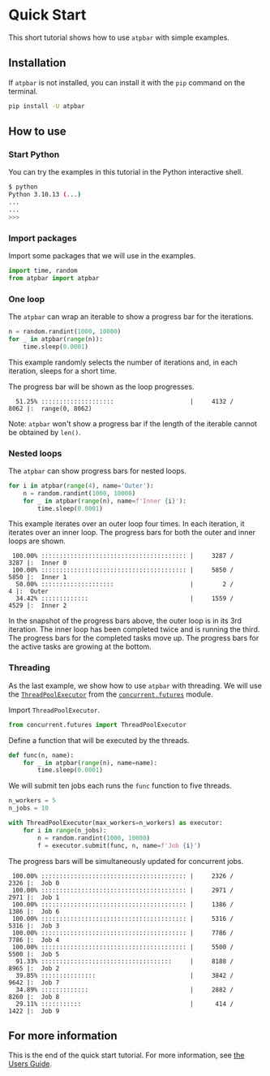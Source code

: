 # Quick Start

This short tutorial shows how to use `atpbar` with simple examples.

## Installation

If `atpbar` is not installed, you can install it with the `pip` command on the
terminal.

```bash
pip install -U atpbar
```

## How to use

### Start Python

You can try the examples in this tutorial in the Python interactive shell.

```bash
$ python
Python 3.10.13 (...)
...
...
>>>
```

### Import packages

Import some packages that we will use in the examples.

```python
import time, random
from atpbar import atpbar
```

### One loop

The `atpbar` can wrap an iterable to show a progress bar for the iterations.

```python
n = random.randint(1000, 10000)
for _ in atpbar(range(n)):
    time.sleep(0.0001)
```

This example randomly selects the number of iterations and, in each iteration,
sleeps for a short time.

The progress bar will be shown as the loop progresses.

```plaintext
  51.25% ::::::::::::::::::::                     |     4132 /     8062 |:  range(0, 8062)
```

Note: `atpbar` won't show a progress bar if the length of the iterable cannot be
obtained by `len()`.

### Nested loops

The `atpbar` can show progress bars for nested loops.

```python
for i in atpbar(range(4), name='Outer'):
    n = random.randint(1000, 10000)
    for _ in atpbar(range(n), name=f'Inner {i}'):
        time.sleep(0.0001)
```

This example iterates over an outer loop four times. In each iteration, it
iterates over an inner loop. The progress bars for both the outer and inner
loops are shown.

```plaintext
 100.00% :::::::::::::::::::::::::::::::::::::::: |     3287 /     3287 |:  Inner 0
 100.00% :::::::::::::::::::::::::::::::::::::::: |     5850 /     5850 |:  Inner 1
  50.00% ::::::::::::::::::::                     |        2 /        4 |:  Outer
  34.42% :::::::::::::                            |     1559 /     4529 |:  Inner 2
```

In the snapshot of the progress bars above, the outer loop is in its 3rd
iteration. The inner loop has been completed twice and is running the third.
The progress bars for the completed tasks move up. The progress bars for the
active tasks are growing at the bottom.

### Threading

As the last example, we show how to use `atpbar` with threading. We will use
the
[`ThreadPoolExecutor`](https://docs.python.org/3/library/concurrent.futures.html#threadpoolexecutor)
from the
[`concurrent.futures`](https://docs.python.org/3/library/concurrent.futures.html)
module.

Import `ThreadPoolExecutor`.

```python
from concurrent.futures import ThreadPoolExecutor
```

Define a function that will be executed by the threads.

```python
def func(n, name):
    for _ in atpbar(range(n), name=name):
        time.sleep(0.0001)
```

We will submit ten jobs each runs the `func` function to five threads.

```python
n_workers = 5
n_jobs = 10

with ThreadPoolExecutor(max_workers=n_workers) as executor:
    for i in range(n_jobs):
        n = random.randint(1000, 10000)
        f = executor.submit(func, n, name=f'Job {i}')
```

The progress bars will be simultaneously updated for concurrent jobs.

```plaintext
 100.00% :::::::::::::::::::::::::::::::::::::::: |     2326 /     2326 |:  Job 0
 100.00% :::::::::::::::::::::::::::::::::::::::: |     2971 /     2971 |:  Job 1
 100.00% :::::::::::::::::::::::::::::::::::::::: |     1386 /     1386 |:  Job 6
 100.00% :::::::::::::::::::::::::::::::::::::::: |     5316 /     5316 |:  Job 3
 100.00% :::::::::::::::::::::::::::::::::::::::: |     7786 /     7786 |:  Job 4
 100.00% :::::::::::::::::::::::::::::::::::::::: |     5500 /     5500 |:  Job 5
  91.33% ::::::::::::::::::::::::::::::::::::     |     8188 /     8965 |:  Job 2
  39.85% :::::::::::::::                          |     3842 /     9642 |:  Job 7
  34.89% :::::::::::::                            |     2882 /     8260 |:  Job 8
  29.11% :::::::::::                              |      414 /     1422 |:  Job 9
```

## For more information

This is the end of the quick start tutorial. For more information, see
[the Users Guide](guide/index.md).
